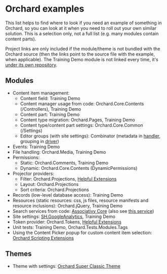 # Orchard examples



This list helps to find where to look if you need an example of something in Orchard, so you can look at it when you need to roll out your own similar solution. This is a selection only, not a full list (e.g. many modules contain content parts).

Project links are only included if the module/theme is not bundled with the Orchard source (then the links point to the source file with the example, when applicable). The Training Demo module is not linked every time, it's [under its own repository](https://orchardtrainingdemo.codeplex.com/).


## Modules

- Content item management:
	- Content field: Training Demo
	- Content manager usage from code: Orchard.Core.Contents (/Controllers), Training Demo
	- Content part: Training Demo
	- Content type migration: Orchard.Pages, Training Demo
	- Content type/content part settings: Orchard.Core.Common (/Settings)
	- Editor groups (with site settings): Combinator (metadata in [handler](https://combinator.codeplex.com/SourceControl/latest#Handlers/CombinatorSettingsPartHandler.cs), grouping in [driver](https://combinator.codeplex.com/SourceControl/latest#Drivers/CombinatorSettingsPartDriver.cs))
- Events: Training Demo
- File handling: Orchard.Media, Training Demo
- Permissions:
	- Static: Orchard.Comments, Training Demo
	- Dynamic: Orchard.Core.Contents (DynamicPermissions)
- Projector providers:
	- Filter: Orchard.Projections, [Helpful Extensions](https://helpfulextensions.codeplex.com/SourceControl/latest#Extensions/Projections/)
	- Layout: Orchard.Projections
	- Sort criteria: Orchard.Projections
- Records (low-level database access): Training Demo
- Resources (static resources: css, js files, resource manifests and resource inclusions): Orchard.jQuery, Training Demo
- Search services from code: [Associativy Core](https://associativycore.codeplex.com/SourceControl/latest#Services/StandardNodeManager.cs) (also see [this service](https://associativycore.codeplex.com/SourceControl/latest#Services/NodeIndexingService.cs))
- Site settings: [SH.GoogleAnalytics](https://github.com/ScharfHoldings/SH.GoogleAnalytics), Training Demo
- Token provider: Orchard.Tokens, [Helpful Extensions](https://helpfulextensions.codeplex.com/SourceControl/latest#Extensions/Tokens/)
- Unit tests: Training Demo, Orchard.Tests.Modules.Tags
- Using the Content Picker popup for custom content item selection: [Orchard Scripting Extensions](https://orchardscriptingext.codeplex.com/SourceControl/latest#Views/ScriptPicker.cshtml)


## Themes

- Theme with settings: [Orchard Super Classic Theme](https://orchardsuperclassic.codeplex.com/)